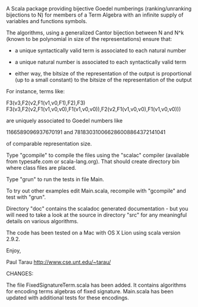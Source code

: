 A Scala package providing bijective Goedel numberings (ranking/unranking bijections to N) for members of a Term Algebra with an infinite supply of variables and functions symbols.

The algorithms, using a generalized Cantor bijection between N and N^k (known to be polynomial in size of the representations) ensure that:

- a unique syntactically valid term is associated to each natural number

- a unique natural number is associated to each syntactically valid term

- either way, the bitsize of the representation of the output is proportional (up to a small constant) to the bitsize of the representation of the output

For instance, terms like:

F3(v3,F2(v2,F1(v1,v0,F1),F2),F3)
F3(v3,F2(v2,F1(v1,v0,v0),F1(v1,v0,v0)),F2(v2,F1(v1,v0,v0),F1(v1,v0,v0)))

are uniquely associated to Goedel numbers like

1166589096937670191 and
781830310066286008864372141041

of comparable representation size.

Type "gcompile" to compile the files using the "scalac" compiler (available from typesafe.com or scala-lang.org).
That should create directory bin where class files are placed.

Type "grun" to run the tests in file Main.

To try out other examples edit Main.scala, recompile with "gcompile" and test with "grun".

Directory "doc" contains the scaladoc generated documentation - but you will need to
take a look at the source in directory "src" for any meaningful details on various
algorithms.

The code has been tested on a Mac with OS X Lion using scala version 2.9.2.

Enjoy,

Paul Tarau
http://www.cse.unt.edu/~tarau/

CHANGES:

The file FixedSignatureTerm.scala has been added. It contains algorithms for
encoding terms algebras of fixed signature. Main.scala has been updated
with additional tests for these encodings.